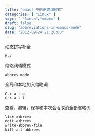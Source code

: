 ```yaml
---
title: "emacs 中的缩略词模式"
categories: [ "Linux" ]
tags: [ "linux","emacs" ]
draft: false
slug: "abbreviations-in-emacs-mode"
date: "2012-09-24 21:20:00"
---
```


 动态拼写补全

    M-/

缩略词辅模式

    abbrev-mode

全局和本地加入缩略词

    C-x a i g
    C-x a i l


<!--more-->


查看，编辑，保存和本次会话取消全部缩略词

    list-abbrevs
    edit-abbrevs
    write-abbrev-file
    kill-all-abbrevs

